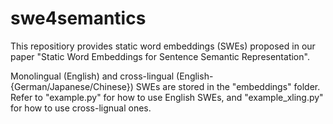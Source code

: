 # swe4semantics
This repositiory provides static word embeddings (SWEs) proposed in our paper "Static Word Embeddings for Sentence Semantic Representation".

Monolingual (English) and cross-lingual (English-{German/Japanese/Chinese}) SWEs are stored in the "embeddings" folder. Refer to "example.py" for how to use English SWEs, and "example_xling.py" for how to use cross-lignual ones.
